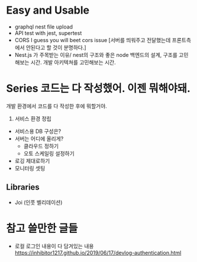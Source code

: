 # Easy and Usable
- graphql nest file upload
- API test with jest, supertest
- CORS I guess you will beet cors issue [서버를 띄워주고 전달했는데 프론트측에서 안된다고 할 것이 분명하다.]
- Nest.js 가 주목받는 이유/ nest의 구조와 좋은 node 백엔드의 설계, 구조를 고민해보는 시간. 개발 아키텍쳐를 고민해보는 시간.


# Series 코드는 다 작성했어. 이젠 뭐해야돼.
개발 환경에서 코드를 다 작성한 후에 뭐할거야.
1. 서비스 환경 정립
- 서비스용 DB 구성은?
- 서버는 어디에 올리게?
  - 클라우드 정하기
  - 오토 스케일링 설정하기
- 로깅 제대로하기
- 모니터링 셋팅



## Libraries
 - Joi (인풋 벨리데이션)


# 참고 쓸만한 글들
- 로컬 로그인 내용이 다 담겨있는 내용
https://inhibitor1217.github.io/2019/06/17/devlog-authentication.html